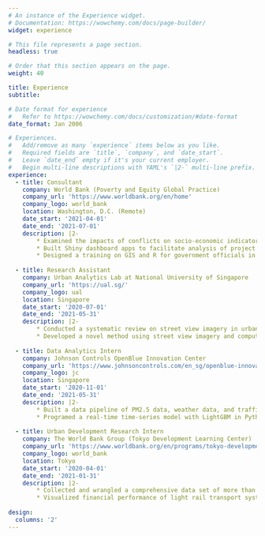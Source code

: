 ```yaml
---
# An instance of the Experience widget.
# Documentation: https://wowchemy.com/docs/page-builder/
widget: experience

# This file represents a page section.
headless: true

# Order that this section appears on the page.
weight: 40

title: Experience
subtitle:

# Date format for experience
#   Refer to https://wowchemy.com/docs/customization/#date-format
date_format: Jan 2006

# Experiences.
#   Add/remove as many `experience` items below as you like.
#   Required fields are `title`, `company`, and `date_start`.
#   Leave `date_end` empty if it's your current employer.
#   Begin multi-line descriptions with YAML's `|2-` multi-line prefix.
experience:
  - title: Consultant
    company: World Bank (Poverty and Equity Global Practice)
    company_url: 'https://www.worldbank.org/en/home'
    company_logo: world_bank
    location: Washington, D.C. (Remote)
    date_start: '2021-04-01'
    date_end: '2021-07-01'
    description: |2-
        * Examined the impacts of conflicts on socio-economic indicators in the Central African Republic
        * Built Shiny dashboard apps to facilitate analysis of project target indicators in Mozambique, Tanzania, and Romania
        * Designed a training on GIS and R for government officials in Tanzania
        
  - title: Research Assistant
    company: Urban Analytics Lab at National University of Singapore
    company_url: 'https://ual.sg/'
    company_logo: ual
    location: Singapore
    date_start: '2020-07-01'
    date_end: '2021-05-31'
    description: |2-
        * Conducted a systematic review on street view imagery in urban analytics and GIS studies (see the published paper [here](https://doi.org/10.1016/j.landurbplan.2021.104217).)
        * Developed a novel method using street view imagery and computer vision to assess bikeability in Singapore and Tokyo (see the published paper [here](https://www.researchgate.net/publication/354710278_Assessing_bikeability_with_street_view_imagery_and_computer_vision).)
  
  - title: Data Analytics Intern
    company: Johnson Controls OpenBlue Innovation Center
    company_url: 'https://www.johnsoncontrols.com/en_sg/openblue-innovation-center'
    company_logo: jc
    location: Singapore
    date_start: '2020-11-01'
    date_end: '2021-05-31'
    description: |2-
        * Built a data pipeline of PM2.5 data, weather data, and traffic data in Singapore on Azure Synapse with a real-time dashboard on Power BI
        * Programed a real-time time-series model with LightGBM in Python on Azure Synapse
        
  - title: Urban Development Research Intern
    company: The World Bank Group (Tokyo Development Learning Center)
    company_url: 'https://www.worldbank.org/en/programs/tokyo-development-learning-center'
    company_logo: world_bank
    location: Tokyo
    date_start: '2020-04-01'
    date_end: '2021-01-31'
    description: |2-
        * Collected and wrangled a comprehensive data set of more than 4,000 Tokyo-based startups’ numerous information, such as addresses, investors, and accelerators in Python (The report is available [here](https://openknowledge.worldbank.org/handle/10986/36462).)
        * Visualized financial performance of light rail transport system in Toyama prefecture between 2002 and 2019 (The report is available [here](https://openknowledge.worldbank.org/handle/10986/35180).)
        
design:
  columns: '2'
---
```

